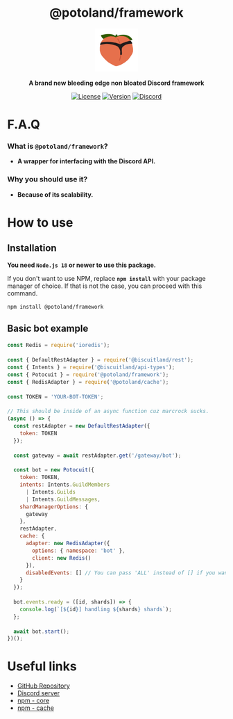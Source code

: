 <div align='center'>

  # **@potoland/framework**

  <img src="https://github.com/potoland/potocuit/raw/main/assets/icon.png" alt="potocuit" width="100px" />
  
  **A brand new bleeding edge non bloated Discord framework**

  [![License](https://img.shields.io/npm/l/@potoland/framework?style=flat-square&logo=apache&color=white)](https://github.com/potoland/potocuit/blob/main/LICENSE)
  [![Version](https://img.shields.io/npm/v/@potoland/framework?color=%23ff0000&logo=npm&style=flat-square)](https://www.npmjs.com/package/@potoland/framework)
  [![Discord](https://img.shields.io/discord/973427352560365658?color=%23406da2&label=support&logo=discord&style=flat-square)](https://discord.com/invite/XNw2RZFzaP)

</div>

# F.A.Q

### What is `@potoland/framework`?
- **A wrapper for interfacing with the Discord API.**

### Why you should use it?
- **Because of its scalability.**

# How to use

## Installation

**You need `Node.js 18` or newer to use this package.**

If you don't want to use NPM, replace **`npm install`** with your package manager of choice. If that is not the case, you can proceed with this command.

```sh
npm install @potoland/framework
```

## Basic bot example

```js
const Redis = require('ioredis');

const { DefaultRestAdapter } = require('@biscuitland/rest');
const { Intents } = require('@biscuitland/api-types');
const { Potocuit } = require('@potoland/framework');
const { RedisAdapter } = require('@potoland/cache');

const TOKEN = 'YOUR-BOT-TOKEN';

// This should be inside of an async function cuz marcrock sucks.
(async () => {
  const restAdapter = new DefaultRestAdapter({
    token: TOKEN
  });

  const gateway = await restAdapter.get('/gateway/bot');
  
  const bot = new Potocuit({
    token: TOKEN,
    intents: Intents.GuildMembers
      | Intents.Guilds
      | Intents.GuildMessages,
    shardManagerOptions: {
      gateway
    },
    restAdapter,
    cache: {
      adapter: new RedisAdapter({
        options: { namespace: 'bot' },
        client: new Redis()
      }),
      disabledEvents: [] // You can pass 'ALL' instead of [] if you want to disable all events.
    }
  });

  bot.events.ready = ([id, shards]) => {
    console.log(`[${id}] handling ${shards} shards`);
  };

  await bot.start();
})();
```

# Useful links

- [GitHub Repository](https://github.com/potoland/potocuit)
- [Discord server](https://discord.com/invite/XNw2RZFzaP)
- [npm - core](https://www.npmjs.com/package/@potoland/framework)
- [npm - cache](https://www.npmjs.com/package/@potoland/cache)
